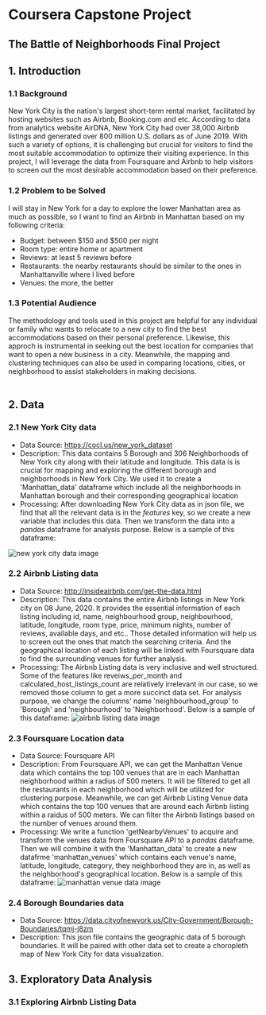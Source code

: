 # **Coursera Capstone Project**
## The Battle of Neighborhoods Final Project


## 1. Introduction
### 1.1 Background
New York City is the nation's largest short-term rental market, facilitated by hosting websites such as Airbnb, Booking.com and etc. According to data from analytics website AirDNA, New York City had over 38,000 Airbnb listings and generated over 800 million U.S. dollars as of June 2019. With such a variety of options, it is challenging but crucial for visitors to find the most suitable accommodation to optimize their visiting experience. In this project, I will leverage the data from Foursquare and Airbnb to help visitors to screen out the most desirable accommodation based on their preference.
### 1.2 Problem to be Solved
I will stay in New York for a day to explore the lower Manhattan area as much as possible, so I want to find an Airbnb in Manhattan based on my following criteria: 
+ Budget: between $150 and $500 per night
+ Room type: entire home or apartment
+ Reviews: at least 5 reviews before
+ Restaurants: the nearby restaurants should be similar to the ones in Manhattanville where I lived before
+ Venues: the more, the better
### 1.3 Potential Audience
The methodology and tools used in this project are helpful for any individual or family who wants to relocate to a new city to find the best accommodations based on their personal preference. Likewise, this approch is instrumental in seeking out the best location for companies that want to open a new business in a city. Meanwhile, the mapping and clustering techniques can also be used in comparing locations, cities, or neighborhood to assist stakeholders in making decisions.<br><br>

## 2. Data
### 2.1 New York City data
+ Data Source: https://cocl.us/new_york_dataset
+ Description: This data contains 5 Borough and 306 Neighborhoods of New York city along with their latitude and longitude. This data is is crucial for mapping and exploring the different borough and neighborhoods in New York City. We used it to create a 'Manhattan_data' dataframe which include all the neighborhoods in Manhattan borough and their corresponding geographical location
+ Processing: After downloading New York City data as in json file, we find that all the relevant data is in the _features_ key, so we create a new variable that includes this data. Then we transform the data into a _pandas_ dataframe for analysis purpose. Below is a sample of this dataframe:

![new york city data image](https://user-images.githubusercontent.com/67845270/87205315-27379c80-c2d5-11ea-8979-85e09f13e017.png)


### 2.2 Airbnb Listing data
+ Data Source: http://insideairbnb.com/get-the-data.html
+ Description: This data contains the entire Airbnb listings in New York city on 08 June, 2020. It provides the essential information of each listing including id, name, neighbourhood group, neighbourhood, latitude, longitude, room type, price, minimum nights, number of reviews, available days, and etc.. Those detailed information will help us to screen out the ones that match the searching criteria. And the geographical location of each listing will be linked with Foursquare data to find the surrounding venues for further analysis. 
+ Processing: The Airbnb Listing data is very inclusive and well structured. Some of the features like reveiws_per_month and calculated_host_listings_count are relatively irrelevant in our case, so we removed those column to get a more succinct data set. For analysis purpose, we change the columns' name 'neighbourhood_group' to 'Borough' and 'neighbourhood' to 'Neighborhood'. Below is a sample of this dataframe:
![airbnb listing data image](https://user-images.githubusercontent.com/67845270/87207075-05401900-c2d9-11ea-9a94-6783b50bed37.png)

### 2.3 Foursquare Location data
+ Data Source: Foursquare API
+ Description: From Foursquare API, we can get the Manhattan Venue data which contains the top 100 venues that are in each Manhattan neighborhood within a radius of 500 meters. It will be filtered to get all the restaurants in each neighborhood which will be utilized for clustering purpose. Meanwhile, we can get Airbnb Listing Venue data which contains the top 100 venues that are around each Airbnb listing within a raidus of 500 meters. We can filter the Airbnb listings based on the number of venues around them.
+ Processing: We write a function 'getNearbyVenues' to acquire and transform the venues data from Foursquare API to a _pandas_ dataframe. Then we will combine it with the 'Manhattan_data' to create a new datafrme 'manhattan_venues' which contains each venue's name, latitude, longitude, category, they neighborhood they are in, as well as the neighborhood's geographical location. Below is a sample of this dataframe:
![manhattan venue data image](https://user-images.githubusercontent.com/67845270/87211866-a20ab280-c2e9-11ea-9dd0-acf47f6d2fbc.png)


### 2.4 Borough Boundaries data
+ Data Source: https://data.cityofnewyork.us/City-Government/Borough-Boundaries/tqmj-j8zm
+ Description: This json file contains the geographic data of 5 borough boundaries. It will be paired with other data set to create a choropleth map of New York City for data visualization.

## 3. Exploratory Data Analysis
### 3.1 Exploring Airbnb Listing Data


